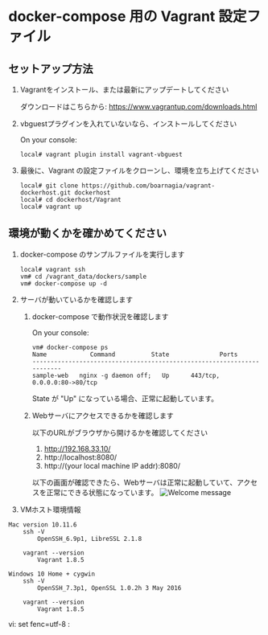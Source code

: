 # docker-compose 用の Vagrant 設定ファイル

## セットアップ方法

1. Vagrantをインストール、または最新にアップデートしてください

    ダウンロードはこちらから: https://www.vagrantup.com/downloads.html

2. vbguestプラグインを入れていないなら、インストールしてください

    On your console:
    ```
    local# vagrant plugin install vagrant-vbguest
    ```

3. 最後に、Vagrant の設定ファイルをクローンし、環境を立ち上げてください

    ```
    local# git clone https://github.com/boarnagia/vagrant-dockerhost.git dockerhost
    local# cd dockerhost/Vagrant
    local# vagrant up
    ```

## 環境が動くかを確かめてください

1. docker-compose のサンプルファイルを実行します

    ```
    local# vagrant ssh
    vm# cd /vagrant_data/dockers/sample
    vm# docker-compose up -d
    ```

2. サーバが動いているかを確認します

    1. docker-compose で動作状況を確認します

        On your console:
        ```
        vm# docker-compose ps
        Name            Command          State              Ports
        -----------------------------------------------------------------------
        sample-web   nginx -g daemon off;   Up      443/tcp, 0.0.0.0:80->80/tcp
        ```

        State が "Up" になっている場合、正常に起動しています。

    2. Webサーバにアクセスできるかを確認します

        以下のURLがブラウザから開けるかを確認してください

        1. http://192.168.33.10/
        2. http://localhost:8080/
        3. http://(your local machine IP addr):8080/

        以下の画面が確認できたら、Webサーバは正常に起動していて、アクセスを正常にできる状態になっています。
        ![Welcome message](https://assets.wp.nginx.com/wp-content/uploads/2014/01/welcome-screen-e1450116630667.png)

3. VMホスト環境情報

```
Mac version 10.11.6
    ssh -V
        OpenSSH_6.9p1, LibreSSL 2.1.8

    vagrant --version
        Vagrant 1.8.5

Windows 10 Home + cygwin
    ssh -V
        OpenSSH_7.3p1, OpenSSL 1.0.2h 3 May 2016

    vagrant --version
        Vagrant 1.8.5
```

vi: set fenc=utf-8 :
